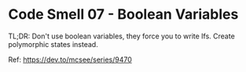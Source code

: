 # Code Smell 07 - Boolean Variables

TL;DR: Don't use boolean variables, they force you to write Ifs. Create polymorphic states instead.

Ref: https://dev.to/mcsee/series/9470
